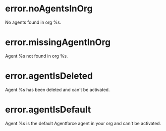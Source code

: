 # error.noAgentsInOrg

No agents found in org %s.

# error.missingAgentInOrg

Agent %s not found in org %s.

# error.agentIsDeleted

Agent %s has been deleted and can't be activated.

# error.agentIsDefault

Agent %s is the default Agentforce agent in your org and can't be activated.
